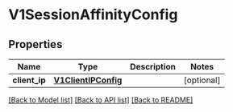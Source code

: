 # V1SessionAffinityConfig

## Properties
Name | Type | Description | Notes
------------ | ------------- | ------------- | -------------
**client_ip** | [**V1ClientIPConfig**](V1ClientIPConfig.md) |  | [optional] 

[[Back to Model list]](../README.md#documentation-for-models) [[Back to API list]](../README.md#documentation-for-api-endpoints) [[Back to README]](../README.md)


